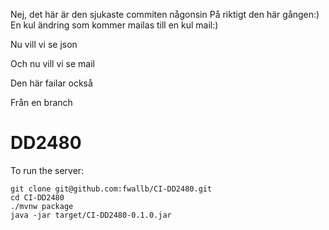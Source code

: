 Nej, det här är den sjukaste commiten någonsin
På riktigt den här gången:)
En kul ändring som kommer mailas till en kul mail:)

Nu vill vi se json

Och nu vill vi se mail

Den här failar också

Från en branch

# DD2480

To run the server:
```
git clone git@github.com:fwallb/CI-DD2480.git
cd CI-DD2480
./mvnw package
java -jar target/CI-DD2480-0.1.0.jar
```
